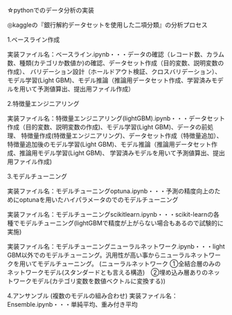☆pythonでのデータ分析の実装

◎kaggleの『銀行解約データセットを使用した二項分類』の分析プロセス

1.ベースライン作成

実装ファイル名：ベースライン.ipynb・・・データの確認（レコード数、カラム数、種類(カテゴリか数値か)の確認、データセット作成（目的変数、説明変数の作成）、
バリデーション設計（ホールドアウト検証、クロスバリデーション）、モデル学習(Light GBM)、モデル推論（推論用データセット作成、学習済みモデルを用いて予測値算出、提出用ファイル作成）


2.特徴量エンジニアリング

実装ファイル名：特徴量エンジニアリング(lightGBM).ipynb・・・データセット作成（目的変数、説明変数の作成)、モデル学習(Light GBM)、データの前処理、
特徴量作成(特徴量エンジニアリング)、データセット作成（特徴量追加）、特徴量追加後のモデル学習(Light GBM)、モデル推論（推論用データセット作成、推論用モデル学習(Light GBM)、
学習済みモデルを用いて予測値算出、提出用ファイル作成)

3.モデルチューニング

実装ファイル名：モデルチューニングoptuna.ipynb・・・予測の精度向上のためにoptunaを用いたハイパラメータのでのモデルチューニング

実装ファイル名：モデルチューニングscikitlearn.ipynb・・・scikit-learnの各種でモデルチューニング(lightGBMで精度が上がらない場合もあるので試験的に実施)

実装ファイル名：モデルチューニングニューラルネットワーク.ipynb・・・light GBM以外でのモデルチューニング。汎用性が高い事からニューラルネットワークを用いてモデルチューニング。
(ニューラルネットワーク ①全結合層のみのネットワークモデル(スタンダードとも言える構造)　②埋め込み層ありのネットワークモデル(カテゴリ変数を数値ベクトルに変換する))

4.アンサンブル
(複数のモデルの組み合わせ)
実装ファイル名：Ensemble.ipynb・・・単純平均、重み付き平均



